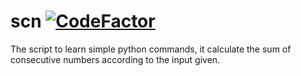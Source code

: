 # scn [![CodeFactor](https://www.codefactor.io/repository/github/g0thic/scn/badge)](https://www.codefactor.io/repository/github/g0thic/scn)

The script to learn simple python commands, it calculate the sum of consecutive numbers according to the input given.
